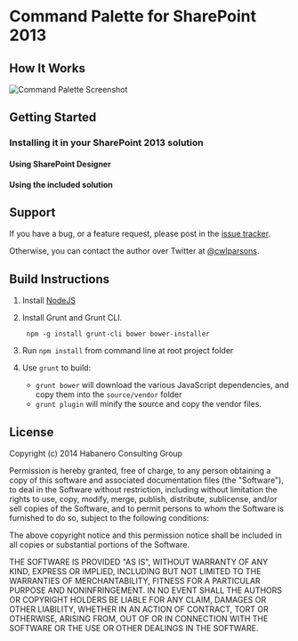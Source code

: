 # Command Palette for SharePoint 2013

## How It Works

![Command Palette Screenshot](http://i.imgur.com/FolLxHQ.png)

## Getting Started

### Installing it in your SharePoint 2013 solution

#### Using SharePoint Designer

#### Using the included solution

## Support

If you have a bug, or a feature request, please post in the [issue tracker](https://github.com/habaneroconsulting/sp-sortablewebparts/issues).

Otherwise, you can contact the author over Twitter at [@cwlparsons](https://twitter.com/cwlparsons).

## Build Instructions

1. Install [NodeJS](http://nodejs.org/)

2. Install Grunt and Grunt CLI.

        npm -g install grunt-cli bower bower-installer

3. Run `npm install` from command line at root project folder

4. Use `grunt` to build:
	
	- `grunt bower` will download the various JavaScript dependencies, and copy them into the `source/vendor` folder
    - `grunt plugin` will minify the source and copy the vendor files.

## License

Copyright (c) 2014 Habanero Consulting Group

Permission is hereby granted, free of charge, to any person obtaining a copy of this software and associated documentation files (the "Software"), to deal in the Software without restriction, including without limitation the rights to use, copy, modify, merge, publish, distribute, sublicense, and/or sell copies of the Software, and to permit persons to whom the Software is furnished to do so, subject to the following conditions: 

The above copyright notice and this permission notice shall be included in all copies or substantial portions of the Software.

THE SOFTWARE IS PROVIDED "AS IS", WITHOUT WARRANTY OF ANY KIND, EXPRESS OR IMPLIED, INCLUDING BUT NOT LIMITED TO THE WARRANTIES OF MERCHANTABILITY, FITNESS FOR A PARTICULAR PURPOSE AND NONINFRINGEMENT. IN NO EVENT SHALL THE AUTHORS OR COPYRIGHT HOLDERS BE LIABLE FOR ANY CLAIM, DAMAGES OR OTHER LIABILITY, WHETHER IN AN ACTION OF CONTRACT, TORT OR OTHERWISE, ARISING FROM, OUT OF OR IN CONNECTION WITH THE SOFTWARE OR THE USE OR OTHER DEALINGS IN THE SOFTWARE.
